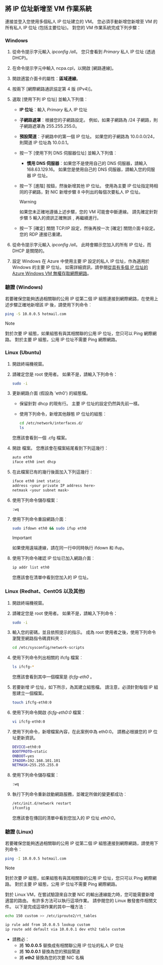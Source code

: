 ## <a name="os-config"></a>將 IP 位址新增至 VM 作業系統

連接並登入您使用多個私人 IP 位址建立的 VM。 您必須手動新增您新增至 VM 的所有私人 IP 位址 (包括主要位址)。 對您的 VM 作業系統完成下列步驟：

### <a name="windows"></a>Windows

1. 從命令提示字元輸入 *ipconfig /all*。  您只會看到 *Primary* 私人 IP 位址 (透過 DHCP)。
2. 在命令提示字元中輸入 ncpa.cpl，以開啟 [網路連線]。
3. 開啟適當介面卡的屬性：**區域連線**。
4. 按兩下 [網際網路通訊協定第 4 版 (IPv4)]。
5. 選取 [使用下列 IP 位址]  並輸入下列值︰

    * **IP 位址**︰輸入 *Primary* 私人 IP 位址
    * **子網路遮罩**︰根據您的子網路設定。 例如，如果子網路為 /24 子網路，則子網路遮罩為 255.255.255.0。
    * **預設閘道**︰子網路中的第一個 IP 位址。 如果您的子網路為 10.0.0.0/24，則閘道 IP 位址為 10.0.0.1。
    * 按一下 [使用下列 DNS 伺服器位址]  並輸入下列值︰
        * **慣用 DNS 伺服器**︰如果您不是使用自己的 DNS 伺服器，請輸入 168.63.129.16。  如果您是使用自己的 DNS 伺服器，請輸入您的伺服器 IP 位址。
    * 按一下 [進階]  按鈕，然後新增其他 IP 位址。 使用為主要 IP 位址指定時相同的子網路，對 NIC 新增步驟 8 中列出的每個次要私人 IP 位址。
        >[!WARNING] 
        >如果您未正確地遵循上述步驟，您的 VM 可能會中斷連線。 請先確定針對步驟 5 輸入的資訊正確無誤﹐再繼續進行。

    * 按一下 [確定] 關閉 TCP/IP 設定，然後再按一次 [確定] 關閉介面卡設定。 您的 RDP 連接已重建。

6. 從命令提示字元輸入 *ipconfig /all*。 此時會顯示您加入的所有 IP 位址，而 DHCP 是關閉的。
7. 設定 Windows 在 Azure 中使用主要 IP 設定的私人 IP 位址，作為適用於 Windows 的主要 IP 位址。 如需詳細資訊，請參閱[從具有多個 IP 位址的 Azure Windows VM 無權存取網際網路](https://support.microsoft.com/help/4040882/no-internet-access-from-azure-windows-vm-that-has-multiple-ip-addresse)。 


### <a name="validation-windows"></a>驗證 (Windows)

若要確保您能夠透過相關聯的公用 IP 從第二個 IP 組態連接到網際網路，在使用上述步驟正確地新增該 IP 後，請使用下列命令︰

```bash
ping -S 10.0.0.5 hotmail.com
```
>[!NOTE]
>對於次要 IP 組態，如果組態有與其相關聯的公用 IP 位址，您只可以 Ping 網際網路。 對於主要 IP 組態，公用 IP 位址不需要 Ping 網際網路。

### <a name="linux-ubuntu"></a>Linux (Ubuntu)

1. 開啟終端機視窗。
2. 請確定您是 root 使用者。 如果不是，請輸入下列命令：

    ```bash
    sudo -i
    ```

3. 更新網路介面 (假設為 'eth0') 的組態檔。

    * 保留針對 dhcp 的現有行。 主要 IP 位址的設定仍然與先前一樣。
    * 使用下列命令，新增其他靜態 IP 位址的組態︰

        ```bash
        cd /etc/network/interfaces.d/
        ls
        ```

    您應該會看到一個 .cfg 檔案。
4. 開啟 檔案。 您應該會在檔案結尾看到下列這幾行：

    ```bash
    auto eth0
    iface eth0 inet dhcp
    ```

5. 在此檔案已有的幾行後面加入下列這幾行︰

    ```bash
    iface eth0 inet static
    address <your private IP address here>
    netmask <your subnet mask>
    ```

6. 使用下列命令儲存檔案︰

    ```bash
    :wq
    ```

7. 使用下列命令重設網路介面︰

    ```bash
    sudo ifdown eth0 && sudo ifup eth0
    ```

    > [!IMPORTANT]
    > 如果使用遠端連線，請在同一行中同時執行 ifdown 和 ifup。
    >

8. 使用下列命令確認 IP 位址已加入網路介面︰

    ```bash
    ip addr list eth0
    ```

    您應該會在清單中看到您加入的 IP 位址。

### <a name="linux-redhat-centos-and-others"></a>Linux (Redhat、CentOS 以及其他)

1. 開啟終端機視窗。
2. 請確定您是 root 使用者。 如果不是，請輸入下列命令：

    ```bash
    sudo -i
    ```

3. 輸入您的密碼，並且依照提示的指示。 成為 root 使用者之後，使用下列命令瀏覽至網路指令碼資料夾︰

    ```bash
    cd /etc/sysconfig/network-scripts
    ```

4. 使用下列命令列出相關的 ifcfg 檔案︰

    ```bash
    ls ifcfg-*
    ```

    您應該會看到其中一個檔案是 *ifcfg-eth0* 。

5. 若要新增 IP 位址，如下所示，為其建立組態檔。 請注意，必須針對每個 IP 組態建立一個檔案。

    ```bash
    touch ifcfg-eth0:0
    ```

6. 使用下列命令開啟 *ifcfg-eth0:0* 檔案︰

    ```bash
    vi ifcfg-eth0:0
    ```

7. 使用下列命令，新增檔案內容，在此案例中為 eth0:0。 請務必根據您的 IP 位址更新資訊。

    ```bash
    DEVICE=eth0:0
    BOOTPROTO=static
    ONBOOT=yes
    IPADDR=192.168.101.101
    NETMASK=255.255.255.0
    ```

8. 使用下列命令儲存檔案︰

    ```bash
    :wq
    ```

9. 執行下列命令重新啟動網路服務，並確定所做的變更都成功︰

    ```bash
    /etc/init.d/network restart
    ifconfig
    ```

    您應該會在傳回的清單中看到您加入的 IP 位址 *eth0:0*。

### <a name="validation-linux"></a>驗證 (Linux)

若要確保您能夠透過相關聯的公用 IP 從第二個 IP 組態連接到網際網路，請使用下列命令︰

```bash
ping -I 10.0.0.5 hotmail.com
```
>[!NOTE]
>對於次要 IP 組態，如果組態有與其相關聯的公用 IP 位址，您只可以 Ping 網際網路。 對於主要 IP 組態，公用 IP 位址不需要 Ping 網際網路。

對於 Linux VM，在嘗試驗證來自次要 NIC 的輸出連線能力時，您可能需要新增適當的路由。 有許多方法可以執行這項作業。 請參閱您的 Linux 散發套件相關文件。 以下是完成這項作業的其中一種方法︰

```bash
echo 150 custom >> /etc/iproute2/rt_tables 

ip rule add from 10.0.0.5 lookup custom
ip route add default via 10.0.0.1 dev eth2 table custom

```
- 請務必︰
    - 將 **10.0.0.5** 替換成有相關聯公用 IP 位址的私人 IP 位址
    - 將 **10.0.0.1** 替換為您的預設閘道
    - 將 **eth2** 替換為您的次要 NIC 名稱
